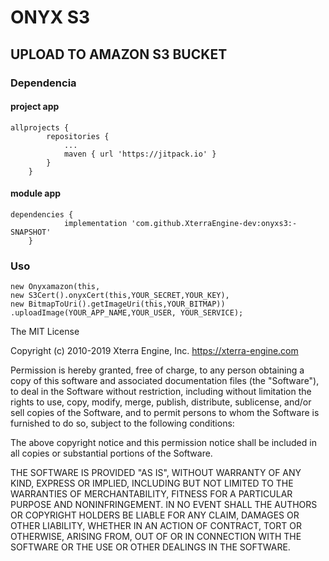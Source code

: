 # ONYX S3
## UPLOAD TO AMAZON S3 BUCKET


### Dependencia

#### project app
```
allprojects {
		repositories {
			...
			maven { url 'https://jitpack.io' }
		}
	}
```
#### module app

```
dependencies {
	        implementation 'com.github.XterraEngine-dev:onyxs3:-SNAPSHOT'
	}
```

### Uso 
```
new Onyxamazon(this, 
new S3Cert().onyxCert(this,YOUR_SECRET,YOUR_KEY), 
new BitmapToUri().getImageUri(this,YOUR_BITMAP))
.uploadImage(YOUR_APP_NAME,YOUR_USER, YOUR_SERVICE);
```


The MIT License

Copyright (c) 2010-2019 Xterra Engine, Inc. https://xterra-engine.com

Permission is hereby granted, free of charge, to any person obtaining a copy of this software and associated documentation files (the "Software"), to deal in the Software without restriction, including without limitation the rights to use, copy, modify, merge, publish, distribute, sublicense, and/or sell copies of the Software, and to permit persons to whom the Software is furnished to do so, subject to the following conditions:

The above copyright notice and this permission notice shall be included in all copies or substantial portions of the Software.

THE SOFTWARE IS PROVIDED "AS IS", WITHOUT WARRANTY OF ANY KIND, EXPRESS OR IMPLIED, INCLUDING BUT NOT LIMITED TO THE WARRANTIES OF MERCHANTABILITY, FITNESS FOR A PARTICULAR PURPOSE AND NONINFRINGEMENT. IN NO EVENT SHALL THE AUTHORS OR COPYRIGHT HOLDERS BE LIABLE FOR ANY CLAIM, DAMAGES OR OTHER LIABILITY, WHETHER IN AN ACTION OF CONTRACT, TORT OR OTHERWISE, ARISING FROM, OUT OF OR IN CONNECTION WITH THE SOFTWARE OR THE USE OR OTHER DEALINGS IN THE SOFTWARE.